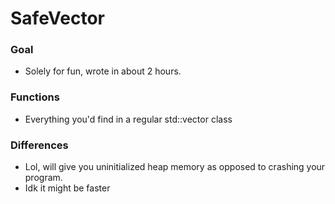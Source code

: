 # SafeVector

### Goal
* Solely for fun, wrote in about 2 hours.

### Functions
* Everything you'd find in a regular std::vector class

### Differences
* Lol, will give you uninitialized heap memory as opposed to crashing your program.
* Idk it might be faster
